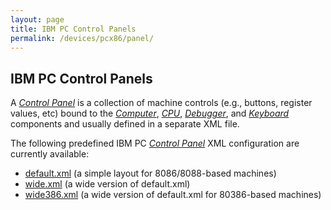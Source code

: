 ```yaml
---
layout: page
title: IBM PC Control Panels
permalink: /devices/pcx86/panel/
---
```


IBM PC Control Panels
---------------------

A *[Control Panel](/pubs/pcx86/panel/)* is a collection of machine controls (e.g., buttons, register values, etc)
bound to the *[Computer](/pubs/pcx86/computer/)*, *[CPU](/pubs/pcx86/cpu/)*, *[Debugger](/pubs/pcx86/debugger/)*,
and *[Keyboard](/pubs/pcx86/keyboard/)* components and usually defined in a separate XML file.

The following predefined IBM PC *[Control Panel](/pubs/pcx86/panel/)* XML configuration are currently available:

 - [default.xml](default.xml) (a simple layout for 8086/8088-based machines)
 - [wide.xml](wide.xml) (a wide version of default.xml)
 - [wide386.xml](wide386.xml) (a wide version of default.xml for 80386-based machines)
